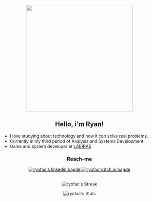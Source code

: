<div id="header" align="center" style="border-radius:25px;">
<img src="https://user-images.githubusercontent.com/74038190/212748830-4c709398-a386-4761-84d7-9e10b98fbe6e.gif" width="350px" />
</div>

<div align="center">
  <h2>Hello, i'm Ryan!</h2>
  
</div>
<ul>
  <li> I love studying about technology and how it can solve real problems. </li>
   <li> Currently in my third period of Analysis and Systems Development. </li>
   <li>
     Game and system developer at <a href="https://github.com/LabirasIFPI")> LABIRAS </a>
   </li>
</ul>


<div align="center" style="margin-bottom: 10px;"> 
<h3>Reach-me </h3> 
<div id="badges">
	  <a href="https://www.linkedin.com/in/ryan-faustino-b94b57269/">
	    <img src="https://img.shields.io/badge/LinkedIn-blue?style=for-the-badge&logo=linkedin&logoColor=white" alt="ryofac's linkedin bagde"/>
	  </a>
    	<a href="https://ryofac.itch.io">
	    <img src="https://img.shields.io/badge/Itch-%23FF0B34.svg?style=for-the-badge&logo=Itch.io&logoColor=white" alt="ryofac's itch.io bagde"/>
	</a>
</div>
<br>
<div align="center">
  
 ![ryofac's Streak](https://github-readme-streak-stats.herokuapp.com/?user=ryofac&theme=radical&hide_border=true)
</div>

<div align="center">

 
  ![ryofac's Stats](https://github-readme-stats.vercel.app/api?username=ryofac&theme=radical&show_icons=true&hide_border=true&count_private=true)
  
</div>
